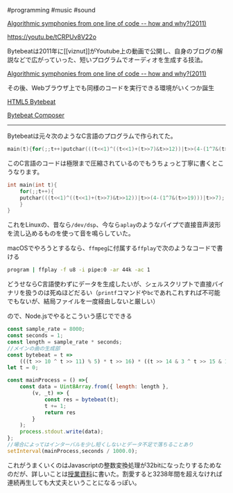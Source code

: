 #programming #music #sound 



[Algorithmic symphonies from one line of code -- how and why?(2011)](http://countercomplex.blogspot.com/2011/10/algorithmic-symphonies-from-one-line-of.html)


https://youtu.be/tCRPUv8V22o

Bytebeatは2011年に[[viznut]]がYoutube上の動画で公開し、自身のブログの解説などで広がっていった、短いプログラムでオーディオを生成する技法。

[Algorithmic symphonies from one line of code -- how and why?(2011)](http://countercomplex.blogspot.com/2011/10/algorithmic-symphonies-from-one-line-of.html)

その後、Webブラウザ上でも同様のコードを実行できる環境がいくつか誕生

[HTML5 Bytebeat](https://greggman.com/downloads/examples/html5bytebeat/html5bytebeat.html)

[Bytebeat Composer](https://sarpnt.github.io/bytebeat-composer)

---

Bytebeatは元々次のようなC言語のプログラムで作られてた。

```c
main(t){for(;;t++)putchar(((t<<1)^((t<<1)+(t>>7)&t>>12))|t>>(4-(1^7&(t>>19)))|t>>7);}
```

このC言語のコードは極限まで圧縮されているのでもうちょっと丁寧に書くとこうなります。

```c
int main(int t){
    for(;;t++){
    putchar(((t<<1)^((t<<1)+(t>>7)&t>>12))|t>>(4-(1^7&(t>>19)))|t>>7);
    }
}
```

これをLinuxの、昔なら`/dev/dsp`、今なら`aplay`のようなパイプで直接音声波形を流し込めるものを使って音を鳴らしていた。

macOSでやろうとするなら、`ffmpeg`に付属する`ffplay`で次のようなコードで書ける

```sh
program | ffplay -f u8 -i pipe:0 -ar 44k -ac 1
```

どうせならC言語使わずにデータを生成したいが、シェルスクリプトで直接バイナリを扱うのは死ぬほどだるい（`printf`コマンドや`bc`であれこれすれば不可能でもないが、結局ファイルを一度経由しないと厳しい）

ので、Node.jsでやるとこういう感じでできる

```js
const sample_rate = 8000;
const seconds = 1;
const length = sample_rate * seconds;
//メインの曲の生成部
const bytebeat = t =>
    (((t >> 10 ^ t >> 11) % 5) * t >> 16) * ((t >> 14 & 3 ^ t >> 15 & 1) + 1) * t % 99 + ((3 + (t >> 14 & 3) - (t >> 16 & 1)) / 3 * t % 99 & 64);
let t = 0;

const mainProcess = () =>{
    const data = Uint8Array.from({ length: length },
        (v, _t) => {
            const res = bytebeat(t);
            t += 1;
            return res
        }
    );
    process.stdout.write(data);
};
//場合によってはインターバルを少し短くしないとデータ不足で落ちることあり
setInterval(mainProcess,seconds / 1000.0);
```

これがうまくいくのはJavascriptの整数変換処理が32bitになったりするためなのだが、詳しいことは[授業資料](https://teach.matsuuratomoya.com/docs/2023/mediaart-programming2/4/)に書いた。割愛すると3238年間を超えなければ連続再生しても大丈夫ということになるっぽい。